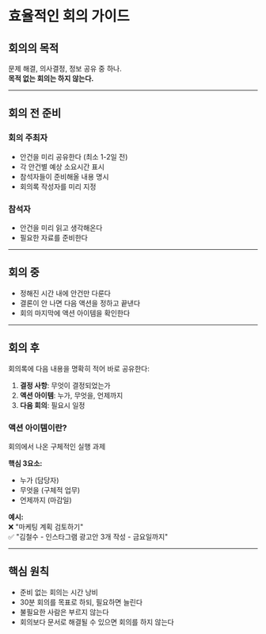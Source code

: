 # 효율적인 회의 가이드

## 회의의 목적
문제 해결, 의사결정, 정보 공유 중 하나.  
**목적 없는 회의는 하지 않는다.**

---

## 회의 전 준비

### 회의 주최자
- 안건을 미리 공유한다 (최소 1-2일 전)
- 각 안건별 예상 소요시간 표시
- 참석자들이 준비해올 내용 명시
- 회의록 작성자를 미리 지정

### 참석자
- 안건을 미리 읽고 생각해온다
- 필요한 자료를 준비한다

---

## 회의 중

- 정해진 시간 내에 안건만 다룬다
- 결론이 안 나면 다음 액션을 정하고 끝낸다
- 회의 마지막에 액션 아이템을 확인한다

---

## 회의 후

회의록에 다음 내용을 명확히 적어 바로 공유한다:

1. **결정 사항**: 무엇이 결정되었는가
2. **액션 아이템**: 누가, 무엇을, 언제까지
3. **다음 회의**: 필요시 일정

### 액션 아이템이란?
회의에서 나온 구체적인 실행 과제

**핵심 3요소:**
- 누가 (담당자)
- 무엇을 (구체적 업무)
- 언제까지 (마감일)

**예시:**  
❌ "마케팅 계획 검토하기"  
✅ "김철수 - 인스타그램 광고안 3개 작성 - 금요일까지"

---

## 핵심 원칙

- 준비 없는 회의는 시간 낭비
- 30분 회의를 목표로 하되, 필요하면 늘린다
- 불필요한 사람은 부르지 않는다
- 회의보다 문서로 해결될 수 있으면 회의를 하지 않는다